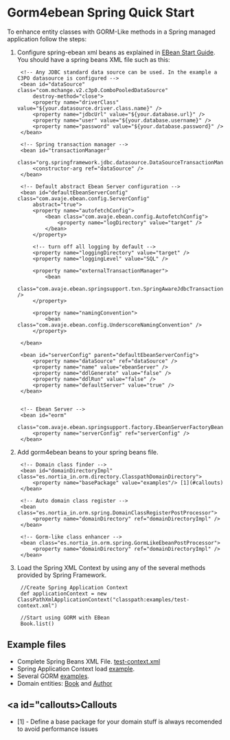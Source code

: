 Gorm4ebean Spring Quick Start
=============================

To enhance entity classes with GORM-Like methods in a Spring managed application 
follow the steps:

1. Configure spring-ebean xml beans as explained in [EBean Start Guide](http://www.avaje.org/ebean/getstarted_spring.html).
	You should have a spring beans XML file such as this:

		<!-- Any JDBC standard data source can be used. In the example a C3PO datasource is configured -->
		<bean id="dataSource" class="com.mchange.v2.c3p0.ComboPooledDataSource"
			destroy-method="close">
			<property name="driverClass" value="${your.datasource.driver.class.name}" />
			<property name="jdbcUrl" value="${your.database.url}" />
			<property name="user" value="${your.database.username}" />
			<property name="password" value="${your.database.password}" />
		</bean>
	
		<!-- Spring transaction manager -->
		<bean id="transactionManager"
			class="org.springframework.jdbc.datasource.DataSourceTransactionManager">
			<constructor-arg ref="dataSource" />
		</bean>
	
		<!-- Default abstract Ebean Server configuration -->
		<bean id="defaultEbeanServerConfig" class="com.avaje.ebean.config.ServerConfig"
			abstract="true">
			<property name="autofetchConfig">
				<bean class="com.avaje.ebean.config.AutofetchConfig">
					<property name="logDirectory" value="target" />
				</bean>
			</property>
	
			<!-- turn off all logging by default -->
			<property name="loggingDirectory" value="target" />
			<property name="loggingLevel" value="SQL" />
	
			<property name="externalTransactionManager">
				<bean
					class="com.avaje.ebean.springsupport.txn.SpringAwareJdbcTransactionManager" />
			</property>
	
			<property name="namingConvention">
				<bean class="com.avaje.ebean.config.UnderscoreNamingConvention" />
			</property>
	
		</bean>
	
		<bean id="serverConfig" parent="defaultEbeanServerConfig">
			<property name="dataSource" ref="dataSource" />
			<property name="name" value="ebeanServer" />
			<property name="ddlGenerate" value="false" />
			<property name="ddlRun" value="false" />
			<property name="defaultServer" value="true" />
		</bean>
	
	
		<!-- Ebean Server -->
		<bean id="eorm"
			class="com.avaje.ebean.springsupport.factory.EbeanServerFactoryBean">
			<property name="serverConfig" ref="serverConfig" />
		</bean>   
	
2. Add gorm4ebean beans to your spring beans file.

		<!-- Domain class finder -->
		<bean id="domainDirectoryImpl" class="es.nortia_in.orm.directory.ClasspathDomainDirectory">
			<property name="basePackage" value="examples"/> [1](#callouts)
		</bean>
	
		<!-- Auto domain class register -->
		<bean class="es.nortia_in.orm.spring.DomainClassRegisterPostProcessor">
			<property name="domainDirectory" ref="domainDirectoryImpl" />
		</bean>
	
		<!-- Gorm-like class enhancer -->
		<bean class="es.nortia_in.orm.spring.GormLikeEbeanPostProcessor">
			<property name="domainDirectory" ref="domainDirectoryImpl" />
		</bean>

3. Load the Spring XML Context by using any of the several methods provided by Spring Framework.

		//Create Spring Application Context
		def applicationContext = new ClassPathXmlApplicationContext("classpath:examples/test-context.xml")
		
		//Start using GORM with EBean
		Book.list()
		
Example files
-------------

* Complete Spring Beans XML File. [test-context.xml](/src/test/resources/examples/test-context.xml)
* Spring Application Context load [example](/src/test/java/examples/ProgramaticallyLoadTest.groovy).
* Several GORM [examples](/src/test/java/examples/ExamplesTest.groovy).
* Domain entities: [Book](/src/test/java/examples/Book.groovy) and [Author](src/test/java/examples/Book.groovy) 

 <a id="callouts>Callouts</a>
 ----------------------------
 * [1] - Define a base package for your domain stuff is always recomended to avoid performance issues 
 
